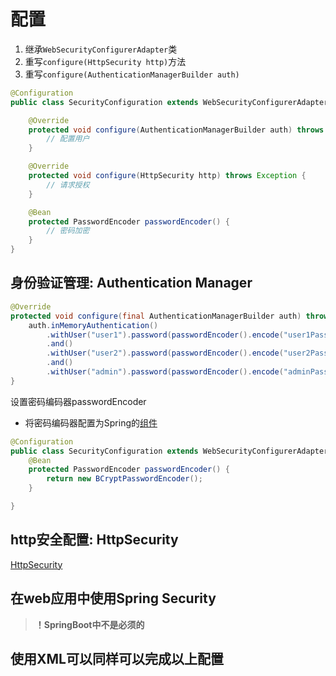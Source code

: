 # 配置

1. 继承`WebSecurityConfigurerAdapter`类
2. 重写`configure(HttpSecurity http)`方法
3. 重写`configure(AuthenticationManagerBuilder auth)`

```java
@Configuration
public class SecurityConfiguration extends WebSecurityConfigurerAdapter {

    @Override
    protected void configure(AuthenticationManagerBuilder auth) throws Exception {
        // 配置用户
    }

    @Override
    protected void configure(HttpSecurity http) throws Exception {
        // 请求授权
    }

    @Bean
    protected PasswordEncoder passwordEncoder() {
        // 密码加密
    }
}
```

## 身份验证管理: Authentication Manager

```java
@Override
protected void configure(final AuthenticationManagerBuilder auth) throws Exception {
    auth.inMemoryAuthentication()
        .withUser("user1").password(passwordEncoder().encode("user1Pass")).roles("USER")
        .and()
        .withUser("user2").password(passwordEncoder().encode("user2Pass")).roles("USER")
        .and()
        .withUser("admin").password(passwordEncoder().encode("adminPass")).roles("ADMIN");
}
```

设置密码编码器passwordEncoder 

- 将密码编码器配置为Spring的[组件](spring-component.md)

```java
@Configuration
public class SecurityConfiguration extends WebSecurityConfigurerAdapter {
    @Bean
    protected PasswordEncoder passwordEncoder() {
        return new BCryptPasswordEncoder();
    }

}
```

## http安全配置: HttpSecurity

[HttpSecurity](springboot-springsecurity-configuration-httpsecurity.md)


## 在web应用中使用Spring Security

> **！SpringBoot中不是必须的**

## 使用XML可以同样可以完成以上配置

